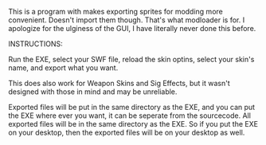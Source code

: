 This is a program with makes exporting sprites for modding more convenient. 
Doesn't import them though. That's what modloader is for.
I apologize for the ulginess of the GUI, I have literally never done this before.

INSTRUCTIONS: 

Run the EXE, 
select your SWF file, 
reload the skin optins, 
select your skin's name, 
and export what you want.

This does also work for Weapon Skins and Sig Effects, but it wasn't designed with those in mind and may be unreliable.

Exported files will be put in the same directory as the EXE, and you can put the EXE where ever you want, 
it can be seperate from the sourcecode.
All exported files will be in the same directory as the EXE. So if you put the EXE on your desktop, then 
the exported files will be on your desktop as well.
